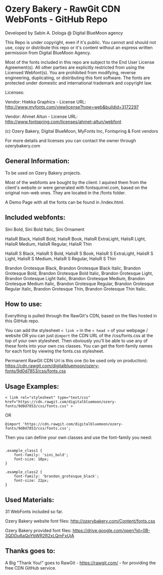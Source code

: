 # Ozery Bakery - RawGit CDN WebFonts - GitHub Repo

Developed by Sabin A. Dologa @ Digital BlueMoon agency

This Repo is under copyright, even if it's public. You cannot and should not use, copy or distribute this repo or it's content without an espress written permission from Digital BlueMoon Agency.

Most of the fonts included in this repo are subject to the End User License Agreement(s).
All other parties are explicitly restricted from using the Licensed Webfont(s).
You are prohibited from modifying, reverse engineering, duplicating, or distributing this font software.
The fonts are protected under domestic and international trademark and copyright law.

Licenses:

Vendor: Hiekka Graphics - License URL: http://www.myfonts.com/viewlicense?type=web&buildid=3172297

Vendor: Ahmet Altun - License URL: http://www.fontspring.com/licenses/ahmet-altun/webfont

(c) Ozery Bakery, Digital BlueMoon, MyFonts Inc, Fontspring & Font vendors

For more details and licenses you can contact the owner through ozerybakery.com

General Information:
-

To be used on Ozery Bakery projects.

Most of the webfonts are bought by the client. I aquired them from the client's website or were generated with fontsquirrel.com, based on the original non-web ones. They are located in the /fonts folder.

A Demo Page with all the fonts can be found in /index.html.

Included webfonts:
-

Sini Bold, Sini Bold Italic, Sini Ornament

HalisR Black, HalisR Bold, HalisR Book, HalisR ExtraLight, HalisR Light, HalisR Medium, HalisR Regular, HalisR Thin

HalisR S Black, HalisR S Bold, HalisR S Book, HalisR S ExtraLight, HalisR S Light, HalisR S Medium, HalisR S Regular, HalisR S Thin

Brandon Grotesque Black, Brandon Grotesque Black Italic, Brandon Grotesque Bold, Brandon Grotesque Bold Italic, Brandon Grotesque Light, Brandon Grotesque Light Italic, Brandon Grotesque Medium, Brandon Grotesque Medium Italic, Brandon Grotesque Regular, Brandon Grotesque Regular Italic, Brandon Grotesque Thin, Brandon Grotesque Thin Italic.

How to use:
-

Everything is pulled through the RawGit's CDN, based on the files hosted in this GitHub repo.

You can add the stylesheet <code>< link ></code> in the <code>< head ></code> of your webpage / website OR you can just <code>@import</code> the CDN URL of the /css/fonts.css at the top of your own stylesheet. Then obviously you'll be able to use any of these fonts into your own css classes. You can get the font-family names for each font by viewing the fonts.css stylesheet.

Permanent RawGit CDN Url is this one (to be used only on production): https://cdn.rawgit.com/digitalbluemoon/ozery-fonts/9d0d7853/css/fonts.css

Usage Examples:
-

<pre><code>< link rel="stylesheet" type="text/css" href="https://cdn.rawgit.com/digitalbluemoon/ozery-fonts/9d0d7853/css/fonts.css" ></code></pre>

OR

<pre><code>@import 'https://cdn.rawgit.com/digitalbluemoon/ozery-fonts/9d0d7853/css/fonts.css';</code></pre>


Then you can define your own classes and use the font-family you need:

<pre><code>
.example_class1 {
	font-family: 'sini_bold';
	font-size: 18px;
}

.example_class2 {
	font-family: 'brandon_grotesque_black';
	font-size: 22px;
}
</code></pre>

Used Materials:
-

31 WebFonts included so far.

Ozery Bakery website font files: http://ozerybakery.com/Content/fonts.css

Ozery Bakery provided font files: https://drive.google.com/open?id=0B-3QDDu6aQoYbWR2R2xLQmFxUjA

Thanks goes to:
-

A Big "Thank You!" goes to RawGit - https://rawgit.com/ - for providing the free CDN GitHub service.